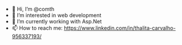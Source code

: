 - 👋 Hi, I’m @comth
- 👀 I’m interested in web development
- 🌱 I’m currently working with Asp.Net
- 📫 How to reach me: https://www.linkedin.com/in/thalita-carvalho-956337193/
